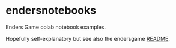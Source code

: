 # endersnotebooks
Enders Game colab notebook examples. 

Hopefully self-explanatory but see also the endersgame [README](https://github.com/microprediction/endersgame/blob/main/README.md).
